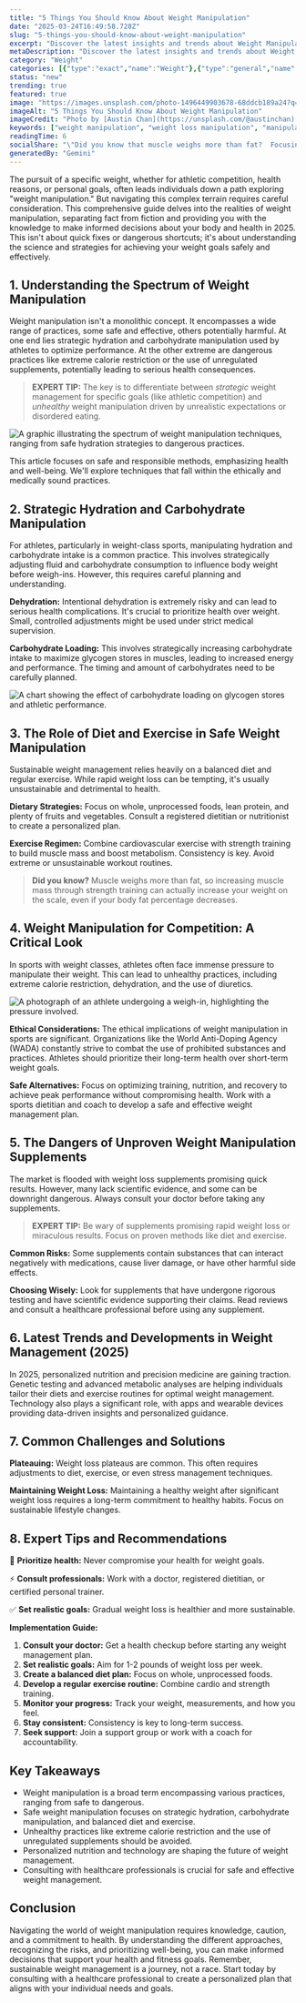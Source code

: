 ```yaml
---
title: "5 Things You Should Know About Weight Manipulation"
date: "2025-03-24T16:49:58.728Z"
slug: "5-things-you-should-know-about-weight-manipulation"
excerpt: "Discover the latest insights and trends about Weight Manipulation. This comprehensive guide covers everything you need to know about Weight Manipulation in 2025."
metaDescription: "Discover the latest insights and trends about Weight Manipulation. This comprehensive guide covers everything you need to know about Weight Manipulation in..."
category: "Weight"
categories: [{"type":"exact","name":"Weight"},{"type":"general","name":"Physics"},{"type":"medium","name":"Measurement Science"},{"type":"specific","name":"Calibration Techniques"},{"type":"niche","name":"Mass Spectrometry"}]
status: "new"
trending: true
featured: true
image: "https://images.unsplash.com/photo-1496449903678-68ddcb189a24?q=85&w=1200&fit=max&fm=webp&auto=compress"
imageAlt: "5 Things You Should Know About Weight Manipulation"
imageCredit: "Photo by [Austin Chan](https://unsplash.com/@austinchan) on Unsplash"
keywords: ["weight manipulation", "weight loss manipulation", "manipulate weight", "how to manipulate weight", "weight manipulation techniques", "safe weight manipulation methods", "fast weight manipulation", "weight manipulation for competition", "weight manipulation supplements", "best weight manipulation strategies"]
readingTime: 6
socialShare: "\"Did you know that muscle weighs more than fat?  Focusing solely on the number on the scale can be misleading; prioritize body composition over weight alone.\""
generatedBy: "Gemini"
---
```




The pursuit of a specific weight, whether for athletic competition, health reasons, or personal goals, often leads individuals down a path exploring "weight manipulation."  But navigating this complex terrain requires careful consideration.  This comprehensive guide delves into the realities of weight manipulation, separating fact from fiction and providing you with the knowledge to make informed decisions about your body and health in 2025.  This isn't about quick fixes or dangerous shortcuts; it's about understanding the science and strategies for achieving your weight goals safely and effectively.

## 1. Understanding the Spectrum of Weight Manipulation

Weight manipulation isn't a monolithic concept.  It encompasses a wide range of practices, some safe and effective, others potentially harmful.  At one end lies strategic hydration and carbohydrate manipulation used by athletes to optimize performance.  At the other extreme are dangerous practices like extreme calorie restriction or the use of unregulated supplements, potentially leading to serious health consequences.  

> **EXPERT TIP:**  The key is to differentiate between *strategic* weight management for specific goals (like athletic competition) and *unhealthy* weight manipulation driven by unrealistic expectations or disordered eating.

![A graphic illustrating the spectrum of weight manipulation techniques, ranging from safe hydration strategies to dangerous practices.](https://images.unsplash.com/photo-1451187580459-43490279c0fa?q=85&w=1200&fit=max&fm=webp&auto=compress)

This article focuses on safe and responsible methods, emphasizing health and well-being.  We'll explore techniques that fall within the ethically and medically sound practices.

## 2.  Strategic Hydration and Carbohydrate Manipulation

For athletes, particularly in weight-class sports, manipulating hydration and carbohydrate intake is a common practice.  This involves strategically adjusting fluid and carbohydrate consumption to influence body weight before weigh-ins.  However, this requires careful planning and understanding.

**Dehydration:**  Intentional dehydration is extremely risky and can lead to serious health complications.  It's crucial to prioritize health over weight.  Small, controlled adjustments might be used under strict medical supervision.

**Carbohydrate Loading:**  This involves strategically increasing carbohydrate intake to maximize glycogen stores in muscles, leading to increased energy and performance.  The timing and amount of carbohydrates need to be carefully planned.

![A chart showing the effect of carbohydrate loading on glycogen stores and athletic performance.](https://images.unsplash.com/photo-1484417894907-623942c8ee29?q=85&w=1200&fit=max&fm=webp&auto=compress)

## 3.  The Role of Diet and Exercise in Safe Weight Manipulation

Sustainable weight management relies heavily on a balanced diet and regular exercise.  While rapid weight loss can be tempting, it's usually unsustainable and detrimental to health.  

**Dietary Strategies:**  Focus on whole, unprocessed foods, lean protein, and plenty of fruits and vegetables.  Consult a registered dietitian or nutritionist to create a personalized plan.

**Exercise Regimen:**  Combine cardiovascular exercise with strength training to build muscle mass and boost metabolism.  Consistency is key.  Avoid extreme or unsustainable workout routines.

> **Did you know?**  Muscle weighs more than fat, so increasing muscle mass through strength training can actually increase your weight on the scale, even if your body fat percentage decreases.

## 4.  Weight Manipulation for Competition:  A Critical Look

In sports with weight classes, athletes often face immense pressure to manipulate their weight.  This can lead to unhealthy practices, including extreme calorie restriction, dehydration, and the use of diuretics.

![A photograph of an athlete undergoing a weigh-in, highlighting the pressure involved.](https://images.unsplash.com/photo-1517976487492-5750f3195933?q=85&w=1200&fit=max&fm=webp&auto=compress)

**Ethical Considerations:**  The ethical implications of weight manipulation in sports are significant.  Organizations like the World Anti-Doping Agency (WADA) constantly strive to combat the use of prohibited substances and practices.  Athletes should prioritize their long-term health over short-term weight goals.

**Safe Alternatives:**  Focus on optimizing training, nutrition, and recovery to achieve peak performance without compromising health.  Work with a sports dietitian and coach to develop a safe and effective weight management plan.

## 5.  The Dangers of Unproven Weight Manipulation Supplements

The market is flooded with weight loss supplements promising quick results.  However, many lack scientific evidence, and some can be downright dangerous.  Always consult your doctor before taking any supplements.

> **EXPERT TIP:** Be wary of supplements promising rapid weight loss or miraculous results.  Focus on proven methods like diet and exercise.



**Common Risks:**  Some supplements contain substances that can interact negatively with medications, cause liver damage, or have other harmful side effects.

**Choosing Wisely:**  Look for supplements that have undergone rigorous testing and have scientific evidence supporting their claims.  Read reviews and consult a healthcare professional before using any supplement.

## 6. Latest Trends and Developments in Weight Management (2025)

In 2025, personalized nutrition and precision medicine are gaining traction.  Genetic testing and advanced metabolic analyses are helping individuals tailor their diets and exercise routines for optimal weight management.  Technology also plays a significant role, with apps and wearable devices providing data-driven insights and personalized guidance.

## 7. Common Challenges and Solutions

**Plateauing:**  Weight loss plateaus are common.  This often requires adjustments to diet, exercise, or even stress management techniques.

**Maintaining Weight Loss:**  Maintaining a healthy weight after significant weight loss requires a long-term commitment to healthy habits.  Focus on sustainable lifestyle changes.

## 8. Expert Tips and Recommendations

🔑 **Prioritize health:**  Never compromise your health for weight goals.

⚡ **Consult professionals:**  Work with a doctor, registered dietitian, or certified personal trainer.

✅ **Set realistic goals:**  Gradual weight loss is healthier and more sustainable.

**Implementation Guide:**

1. **Consult your doctor:** Get a health checkup before starting any weight management plan.
2. **Set realistic goals:** Aim for 1-2 pounds of weight loss per week.
3. **Create a balanced diet plan:** Focus on whole, unprocessed foods.
4. **Develop a regular exercise routine:** Combine cardio and strength training.
5. **Monitor your progress:** Track your weight, measurements, and how you feel.
6. **Stay consistent:**  Consistency is key to long-term success.
7. **Seek support:**  Join a support group or work with a coach for accountability.

## Key Takeaways

* Weight manipulation is a broad term encompassing various practices, ranging from safe to dangerous.
* Safe weight manipulation focuses on strategic hydration, carbohydrate manipulation, and balanced diet and exercise.
* Unhealthy practices like extreme calorie restriction and the use of unregulated supplements should be avoided.
* Personalized nutrition and technology are shaping the future of weight management.
* Consulting with healthcare professionals is crucial for safe and effective weight management.

## Conclusion

Navigating the world of weight manipulation requires knowledge, caution, and a commitment to health.  By understanding the different approaches, recognizing the risks, and prioritizing well-being, you can make informed decisions that support your health and fitness goals.  Remember, sustainable weight management is a journey, not a race.  Start today by consulting with a healthcare professional to create a personalized plan that aligns with your individual needs and goals.

